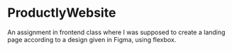# ProductlyWebsite
An assignment in frontend class where I was supposed to create a landing page according to a design given in Figma, using flexbox.
